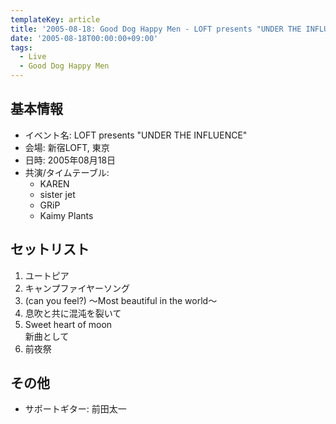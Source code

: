 ```yaml
---
templateKey: article
title: '2005-08-18: Good Dog Happy Men - LOFT presents "UNDER THE INFLUENCE" at 新宿LOFT'
date: '2005-08-18T00:00:00+09:00'
tags:
  - Live
  - Good Dog Happy Men
---
```

## 基本情報

* イベント名: LOFT presents "UNDER THE INFLUENCE"
* 会場: 新宿LOFT, 東京
* 日時: 2005年08月18日
* 共演/タイムテーブル:
  * KAREN
  * sister jet
  * GRiP
  * Kaimy Plants

## セットリスト

1. ユートピア
1. キャンプファイヤーソング
1. (can you feel?) ～Most beautiful in the world～
1. 息吹と共に混沌を裂いて
1. Sweet heart of moon<br>
   新曲として
1. 前夜祭 

## その他

* サポートギター: 前田太一
